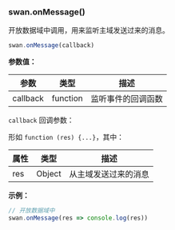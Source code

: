 ### swan.onMessage()

开放数据域中调用，用来监听主域发送过来的消息。

```js
swan.onMessage(callback)
```
**参数值：**

|参数|类型|描述|
|-|-|-|
|callback|function|监听事件的回调函数|

`callback` 回调参数：

形如 `function (res) {...}`，其中：

|属性|类型|描述|
|-|-|-|
|res|Object|从主域发送过来的消息|

**示例：**

```js
// 开放数据域中
swan.onMessage(res => console.log(res))
```